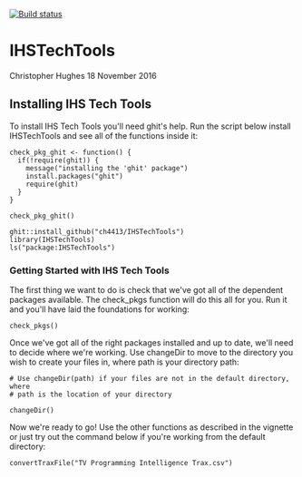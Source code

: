 [![Build status](https://ci.appveyor.com/api/projects/status/hm2a822s7vd933u7?svg=true)](https://ci.appveyor.com/project/ch4413/ihstechtools)

IHSTechTools
================
Christopher Hughes
18 November 2016

<!-- README.md is generated from README.Rmd. Please edit that file -->
## Installing IHS Tech Tools

To install IHS Tech Tools you'll need ghit's help. Run the script below install IHSTechTools and see all of the functions inside it:

```
check_pkg_ghit <- function() {
  if(!require(ghit)) {
    message("installing the 'ghit' package")
    install.packages("ghit")
    require(ghit)
  }
}

check_pkg_ghit()

ghit::install_github("ch4413/IHSTechTools")
library(IHSTechTools)
ls("package:IHSTechTools")

```

### Getting Started with IHS Tech Tools

The first thing we want to do is check that we've got all of the dependent packages available. The check\_pkgs function will do this all for you. Run it and you'll have laid the foundations for working:
```
check_pkgs()

```
Once we've got all of the right packages installed and up to date, we'll need to decide where we're working. Use changeDir to move to the directory you wish to create your files in, where path is your directory path:

```
# Use changeDir(path) if your files are not in the default directory, where
# path is the location of your directory

changeDir()

```

Now we're ready to go! Use the other functions as described in the vignette or just try out the command below if you're working from the default directory:

```
convertTraxFile("TV Programming Intelligence Trax.csv")
```


